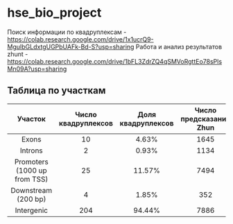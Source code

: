 # hse_bio_project

Поиск информации по квадруплексам - https://colab.research.google.com/drive/1x1ucrQ9-MguIbGLdxtgUGPbUAFk-Bd-S?usp=sharing
Работа и анализ результатов zhunt - https://colab.research.google.com/drive/1bFL3ZdrZQ4qSMVoRgttEo78sPlsMn09A?usp=sharing

## Таблица по участкам
|Участок|Число квадруплексов|Доля квадруплексов|Число предсказаний Zhun|Доля предсказаний Zhun|Число предсказаний ZDNABERT|Доля предсказаний ZDNABERT|
|:------:|:--:|:--:|:--:|:--:|:--:|:--:|
|Exons | 10 | 4.63% | 1645 | 15.52% | x | x% |
|Introns | 2 | 0.93% | 1134 | 10.7% | x | x% |
|Promoters (1000 up from TSS) | 25 | 11.57% | 7494 | 70.71% | x | x% |
|Downstream (200 bp) | 4 | 1.85% | 352 | 3.32% | x | x% | 
|Intergenic | 204 | 94.44% | 7886 | 74.41% | x | x% |
